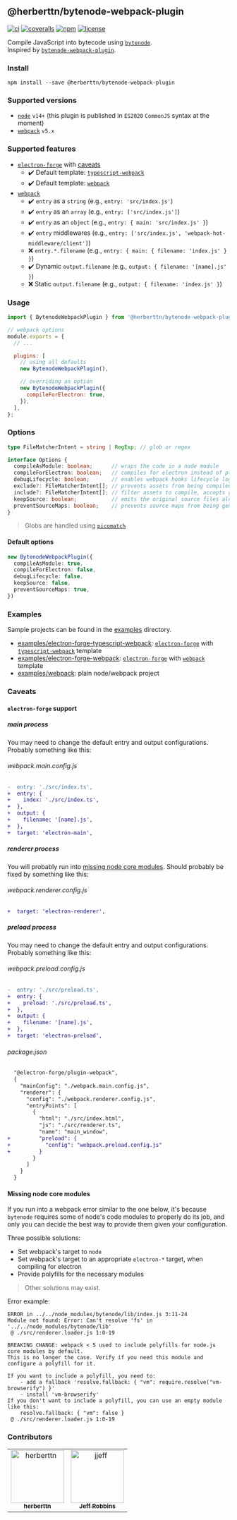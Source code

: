 @herberttn/bytenode-webpack-plugin
---

[![ci][badge-workflow-ci]][badge-workflow-ci-link]
[![coveralls][badge-coveralls]][badge-coveralls-link]
[![npm][badge-npm]][badge-npm-link]
[![license][badge-license]][badge-license-link]

[badge-coveralls]: https://img.shields.io/coveralls/github/herberttn/bytenode-webpack-plugin?logo=coveralls&style=flat-square
[badge-coveralls-link]: https://coveralls.io/github/herberttn/bytenode-webpack-plugin
[badge-license]: https://img.shields.io/github/license/herberttn/bytenode-webpack-plugin?style=flat-square
[badge-license-link]: LICENSE
[badge-npm]: https://img.shields.io/npm/v/@herberttn/bytenode-webpack-plugin?logo=npm&style=flat-square
[badge-npm-link]: https://www.npmjs.com/package/@herberttn/bytenode-webpack-plugin
[badge-workflow-ci]: https://img.shields.io/github/actions/workflow/status/herberttn/bytenode-webpack-plugin/ci.yml?branch=main&label=ci&logo=github&style=flat-square
[badge-workflow-ci-link]: https://github.com/herberttn/bytenode-webpack-plugin/actions/workflows/ci.yml

Compile JavaScript into bytecode using [`bytenode`][link-to-bytenode].  
Inspired by [`bytenode-webpack-plugin`][link-to-bytenode-webpack-plugin].

[link-to-bytenode]: https://www.npmjs.com/package/bytenode
[link-to-bytenode-webpack-plugin]: https://www.npmjs.com/package/bytenode-webpack-plugin
[link-to-electron-forge]: https://www.npmjs.com/package/electron-forge
[link-to-electron-forge-typescript-webpack-template]: https://www.electronforge.io/templates/typescript-+-webpack-template
[link-to-electron-forge-webpack-template]: https://www.electronforge.io/templates/webpack-template
[link-to-nodejs]: https://nodejs.org
[link-to-webpack]: https://www.npmjs.com/package/webpack

### Install
```shell
npm install --save @herberttn/bytenode-webpack-plugin
```

### Supported versions
- [`node`][link-to-nodejs] `v14+` (this plugin is published in `ES2020` `CommonJS` syntax at the moment)
- [`webpack`][link-to-webpack] `v5.x`

### Supported features
- [`electron-forge`][link-to-electron-forge] with [caveats](#electron-forge-support)
  - :heavy_check_mark:  Default template: [`typescript-webpack`][link-to-electron-forge-typescript-webpack-template]
  - :heavy_check_mark:  Default template: [`webpack`][link-to-electron-forge-webpack-template]
- [`webpack`][link-to-webpack]
  - :heavy_check_mark:   `entry` as a `string` (e.g., `entry: 'src/index.js'`)
  - :heavy_check_mark:   `entry` as an `array` (e.g., `entry: ['src/index.js']`)
  - :heavy_check_mark:   `entry` as an `object` (e.g., `entry: { main: 'src/index.js' }`)
  - :heavy_check_mark:   `entry` middlewares (e.g., `entry: ['src/index.js', 'webpack-hot-middleware/client']`)
  - :x:   `entry.*.filename` (e.g., `entry: { main: { filename: 'index.js' } }`)
  - :heavy_check_mark:   Dynamic `output.filename` (e.g., `output: { filename: '[name].js' }`)
  - :x:   Static `output.filename` (e.g., `output: { filename: 'index.js' }`)

### Usage
```javascript
import { BytenodeWebpackPlugin } from '@herberttn/bytenode-webpack-plugin';

// webpack options
module.exports = {
  // ...

  plugins: [
    // using all defaults
    new BytenodeWebpackPlugin(),

    // overriding an option
    new BytenodeWebpackPlugin({
      compileForElectron: true,
    }),
  ],
};
```

### Options
```typescript
type FileMatcherIntent = string | RegExp; // glob or regex

interface Options {
  compileAsModule: boolean;      // wraps the code in a node module
  compileForElectron: boolean;   // compiles for electron instead of plain node
  debugLifecycle: boolean;       // enables webpack hooks lifecycle logs
  exclude?: FileMatcherIntent[]; // prevents assets from being compiled, accepts glob and regex
  include?: FileMatcherIntent[]; // filter assets to compile, accepts glob and regex
  keepSource: boolean;           // emits the original source files along with the compiled ones
  preventSourceMaps: boolean;    // prevents source maps from being generated
}
```
> Globs are handled using [`picomatch`](https://www.npmjs.com/package/picomatch)

#### Default options
```typescript
new BytenodeWebpackPlugin({
  compileAsModule: true,
  compileForElectron: false,
  debugLifecycle: false,
  keepSource: false,
  preventSourceMaps: true,
})
```

### Examples
Sample projects can be found in the [examples](./examples) directory.
- [examples/electron-forge-typescript-webpack](./examples/electron-forge-typescript-webpack): [`electron-forge`][link-to-electron-forge] with [`typescript-webpack`][link-to-electron-forge-typescript-webpack-template] template
- [examples/electron-forge-webpack](./examples/electron-forge-webpack): [`electron-forge`][link-to-electron-forge] with [`webpack`][link-to-electron-forge-webpack-template] template
- [examples/webpack](./examples/webpack): plain node/webpack project

### Caveats

#### `electron-forge` support
##### main process
You may need to change the default entry and output configurations. Probably something like this:

###### webpack.main.config.js
```diff
-  entry: './src/index.ts',
+  entry: {
+    index: './src/index.ts',
+  },
+  output: {
+    filename: '[name].js',
+  },
+  target: 'electron-main',
```

##### renderer process
You will probably run into [missing node core modules](#missing-node-core-modules). Should probably be fixed by something like this:

###### webpack.renderer.config.js
```diff
+  target: 'electron-renderer',
```

##### preload process
You may need to change the default entry and output configurations. Probably something like this:

###### webpack.preload.config.js
```diff
-  entry: './src/preload.ts',
+  entry: {
+    preload: './src/preload.ts',
+  },
+  output: {
+    filename: '[name].js',
+  },
+  target: 'electron-preload',
```

###### package.json
```diff
  "@electron-forge/plugin-webpack",
  {
    "mainConfig": "./webpack.main.config.js",
    "renderer": {
      "config": "./webpack.renderer.config.js",
      "entryPoints": [
        {
          "html": "./src/index.html",
          "js": "./src/renderer.ts",
          "name": "main_window",
+         "preload": {
+           "config": "webpack.preload.config.js"
+         }
        }
      ]
    }
  }
```

#### Missing node core modules
If you run into a webpack error similar to the one below, it's because `bytenode` requires some of node's code modules to properly do its job, and only you can decide the best way to provide them given your configuration.

Three possible solutions:
- Set webpack's target to `node`
- Set webpack's target to an appropriate `electron-*` target, when compiling for electron
- Provide polyfills for the necessary modules
>Other solutions may exist.

Error example:
```shell
ERROR in ../../node_modules/bytenode/lib/index.js 3:11-24
Module not found: Error: Can't resolve 'fs' in '../../node_modules/bytenode/lib'
 @ ./src/renderer.loader.js 1:0-19

BREAKING CHANGE: webpack < 5 used to include polyfills for node.js core modules by default.
This is no longer the case. Verify if you need this module and configure a polyfill for it.

If you want to include a polyfill, you need to:
	- add a fallback 'resolve.fallback: { "vm": require.resolve("vm-browserify") }'
	- install 'vm-browserify'
If you don't want to include a polyfill, you can use an empty module like this:
	resolve.fallback: { "vm": false }
 @ ./src/renderer.loader.js 1:0-19
```


### Contributors

<table>
  <tr>
    <td align="center">
      <a href="https://github.com/herberttn">
        <img src="https://avatars.githubusercontent.com/u/5903869?v=4" width="120;" alt="herberttn"/>
        <br />
        <sub><b>herberttn</b></sub>
      </a>
    </td>
    <td align="center">
      <a href="https://github.com/jjeff">
        <img src="https://avatars.githubusercontent.com/u/321284?v=4" width="120;" alt="jjeff"/>
        <br />
        <sub><b>Jeff Robbins</b></sub>
      </a>
    </td>
  </tr>
</table>
